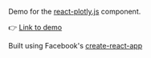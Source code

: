 Demo for the [react-plotly.js](https://github.com/plotly/react-plotly.js) component.

👉 [Link to demo](http://react-plotly.js-demo.getforge.io/)

Built using Facebook's [create-react-app](https://github.com/facebookincubator/create-react-app)
